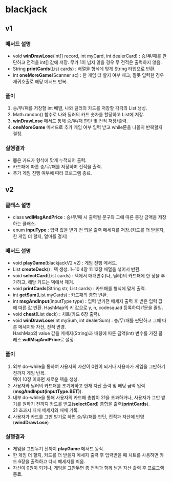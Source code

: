 # blackjack
## v1
### 메서드 설명
- void **winDrawLose**(int[] record, int myCard, int dealerCard) : 승/무/패를 판단하고 전적을 int[] 값에 저장. 무가 1이 넘지 않을 경우 무 전적은 출력하지 않음.
- String **printCards**(List<Integer> cards) : 배열을 형식에 맞게 String 타입으로 반환.
- int **oneMoreGame**(Scanner sc) : 한 게임 더 할지 여부 체크, 잘못 입력한 경우 재귀호출로 해당 메서드 반복.

### 풀이
1. 승/무/패를 저장할 int 배열, 나와 딜러의 카드를 저장할 각각의 List<Integer> 생성.
2. Math.randon() 함수로 나와 딜러의 카드 숫자를 할당하고 List에 저장.
3. **winDrawLose** 메서드 통해 승/무/패 판단 및 전적 저장/출력.
4. **oneMoreGame** 메서드로 추가 게임 여부 입력 받고 while문을 나올지 반복할지 결정.

### 실행결과
- 뽑은 카드가 형식에 맞게 누적되어 출력.
- 카드패에 따른 승/무/패를 저장하며 전적을 출력.
- 추가 게임 진행 여부에 따라 프로그램 종료.

## v2
### 클래스 설명
- class **wdlMsgAndPrice** : 승/무/패 시 출력될 문구와 그에 따른 증감 금액을 저장하는 클래스.
- enum **inpuType** : 입력 값을 받기 전 띄울 출력 메세지를 저장.(카드를 더 받을지, 한 게임 더 할지, 얼마를 걸지)

### 메서드 설명
- void **playGame**(blackjackV2 v2) : 게임 진행 메서드.
- List<Integer> **createDeck**() : 덱 생성. 1~10 4장 11 12장 배열을 섞어서 반환.
- void **selectCard**(List<Integer> cards) : 덱에서 매개변수(나, 딜러)의 카드패에 한 장을 추가하고, 해당 카드는 덱에서 제거.
- void **printCards**(String str, List<Integer> cards) : 카드패를 형식에 맞게 출력.
- int **getSum**(List<Integer> myCards) : 카드패의 총합 반환.
- int **msgAndInput**(inputType type) : 입력 받기전 메세지 출력 후 받은 입력 값에 따른 값 반환. HashMap의 키 값으로 y, n, codesquad 등록하여 if문을 줄임.
- void **cheat**(List<Integer> deck) : 치트(카드 6장 출력).
- void **winDrawLose**(int mySum, int dealerSum) : 승/무/패를 판단하고 그에 따른 메세지와 자산, 전적 변경.<br/>HashMap의 value 값을 메세지(String)과 배팅에 따른 금액(int) 변수를 가진 클래스 **wdlMsgAndPrice**로 설정.

### 풀이
1. 외부 do-while을 통하여 사용자의 자산이 0원이 되거나 사용자가 게임을 그만하기 전까지 게임 반복.<br/>덱이 10장 이하면 새로운 덱을 생성.
2. 사용자와 딜러의 카드패를 초기화하고 현재 자산 출력 및 배팅 금액 입력(**msgAndInput(inputType.BET)**).
3. 내부 do-while을 통해 사용자의 카드패 총합이 21을 초과하거나, 사용자가 그만 받기를 원하기 전까지 카드를 받고(**selectCard**) 총합을 출력(**printCards**).<br/>21 초과시 패배 메세지와 패배 기록.
4. 사용자가 카드를 그만 받기로 하면 승/무/패를 판단, 전적과 자산에 반영(**windDrawLose**)

### 실행결과
- 게임을 그만두기 전까지 **playGame** 메서드 동작.
- 한 게임 더 할지, 카드를 더 받을지 메세지 출력 후 입력받을 때 치트를 사용하면 카드 6장을 출력하고 다시 메세지를 띄움.
- 자산이 0원이 되거나, 게임을 그만두면 총 전적과 함께 남은 자산 출력 후 프로그램 종료.

